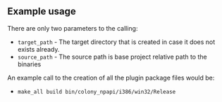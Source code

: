 ## Example usage

There are only two parameters to the calling:

* `target_path` - The target directory that is created in case it does not exists already.
* `source_path` - The source path is base project relative path to the binaries

An example call to the creation of all the plugin package files would be:

* `make_all build bin/colony_npapi/i386/win32/Release`
